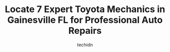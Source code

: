 ---
layout: ampstory
image: https://images.unsplash.com/photo-1594502184342-2e12f877aa73?ixlib=rb-4.0.3&ixid=MnwxMjA3fDB8MHxwaG90by1wYWdlfHx8fGVufDB8fHx8&auto=format&fit=crop&w=640&h=853&q=80
author: techidn
featured: false
description: When it comes to finding reliable automotive experts in Gainesville FL, USA, look no further than the 7 best Toyota Mechanic in the area. With their exceptional skills and dedication to prov
title: Locate 7 Expert Toyota Mechanics in Gainesville FL for Professional Auto Repairs
cover:
   title: Locate 7 Expert Toyota Mechanics in Gainesville FL for Professional Auto Repairs
   subtitle: Rickpate
   background: https://images.unsplash.com/photo-1594502184342-2e12f877aa73?ixlib=rb-4.0.3&ixid=MnwxMjA3fDB8MHxwaG90by1wYWdlfHx8fGVufDB8fHx8&auto=format&fit=crop&w=640&h=853&q=80

pages: 
 - layout: thirds
   top: <h1>#1 Service Department</h1>
   bottom: "<p>My car was damaged in an accident they repaired it. The paint and body look real good but when they replaced the back window my radio station stop coming in, front passen</p>"
   background: https://www.knot35.com/toplist/wp-content/uploads/2023/06/best-toyota-mechanic-1-in-gainesville-fl-1685834835.jpeg
   backgroundblur: true
 - layout: thirds
   top: <h1>#2 Advanced Auto Care Center</h1>
   bottom: "<p>635 NW 13th St Unit B, Gainesville, FL 32601, United States</p>"
   background: https://www.knot35.com/toplist/wp-content/uploads/2023/06/best-toyota-mechanic-2-in-gainesville-fl-1685834835.jpeg
   cta:
      link: https://www.knot35.com/toplist/locate-7-expert-toyota-mechanics-in-gainesville-fl-for-professional-auto-repairs/
      text: Locate 7 Expert Toyota Mechanics in Gainesville FL for Professional Auto Repairs
 - layout: thirds
   top: <h1>#3 Continental Imports of Gainesville</h1>
   bottom: "<p>1219 S Main St, Gainesville, FL 32601, United States</p>"
   background: https://www.knot35.com/toplist/wp-content/uploads/2023/06/best-toyota-mechanic-3-in-gainesville-fl-1685834835.jpeg
   cta:
      link: https://www.knot35.com/toplist/locate-7-expert-toyota-mechanics-in-gainesville-fl-for-professional-auto-repairs/
      text: Locate 7 Expert Toyota Mechanics in Gainesville FL for Professional Auto Repairs
 - layout: thirds
   top: <h1>#4 City Auto Repair</h1>
   bottom: "<p>4488 NW 6th St, Gainesville, FL 32609, United States</p>"
   background: https://images.unsplash.com/photo-1567360425618-1594206637d2?ixlib=rb-4.0.3&ixid=MnwxMjA3fDB8MHxwaG90by1wYWdlfHx8fGVufDB8fHx8&auto=format&fit=crop&w=640&h=853&q=80
   cta:
      link: https://www.knot35.com/toplist/locate-7-expert-toyota-mechanics-in-gainesville-fl-for-professional-auto-repairs/
      text: Locate 7 Expert Toyota Mechanics in Gainesville FL for Professional Auto Repairs
 - layout: thirds
   top: <h1>#5 All-Star Automotive of Gainesville</h1>
   bottom: "<p>706 NW 13th St, Gainesville, FL 32601, United States</p>"
   background: https://images.unsplash.com/photo-1527067829737-402993088e6b?ixlib=rb-4.0.3&ixid=MnwxMjA3fDB8MHxwaG90by1wYWdlfHx8fGVufDB8fHx8&auto=format&fit=crop&w=640&h=853&q=80
   cta:
      link: https://www.knot35.com/toplist/locate-7-expert-toyota-mechanics-in-gainesville-fl-for-professional-auto-repairs/
      text: Locate 7 Expert Toyota Mechanics in Gainesville FL for Professional Auto Repairs
 - layout: thirds
   top: <h1>#6 Holton Automotive</h1>
   bottom: "<p>1720 NW 53rd Ave, Gainesville, FL 32653, United States</p>"
   background: https://images.unsplash.com/photo-1602536052359-ef94c21c5948?ixlib=rb-4.0.3&ixid=MnwxMjA3fDB8MHxwaG90by1wYWdlfHx8fGVufDB8fHx8&auto=format&fit=crop&w=640&h=853&q=80
   cta:
      link: https://www.knot35.com/toplist/locate-7-expert-toyota-mechanics-in-gainesville-fl-for-professional-auto-repairs/
      text: Locate 7 Expert Toyota Mechanics in Gainesville FL for Professional Auto Repairs
 - layout: thirds
   top: <h1>#7 Dave Mays Automotive</h1>
   bottom: "<p>2905 NE 19th Dr, Gainesville, FL 32609, United States</p>"
   background: https://images.unsplash.com/photo-1618005182384-a83a8bd57fbe?ixlib=rb-4.0.3&ixid=MnwxMjA3fDB8MHxwaG90by1wYWdlfHx8fGVufDB8fHx8&auto=format&fit=crop&w=640&h=853&q=80
   cta:
      link: https://www.knot35.com/toplist/locate-7-expert-toyota-mechanics-in-gainesville-fl-for-professional-auto-repairs/
      text: Locate 7 Expert Toyota Mechanics in Gainesville FL for Professional Auto Repairs
 - layout: thirds
   middle: Continue reading...
   background: https://images.unsplash.com/photo-1510906594845-bc082582c8cc?ixlib=rb-4.0.3&ixid=MnwxMjA3fDB8MHxwaG90by1wYWdlfHx8fGVufDB8fHx8&auto=format&fit=crop&w=640&h=853&q=80
   cta:
      link: https://www.knot35.com/toplist/locate-7-expert-toyota-mechanics-in-gainesville-fl-for-professional-auto-repairs/
      text: Locate 7 Expert Toyota Mechanics in Gainesville FL for Professional Auto Repairs
      
---